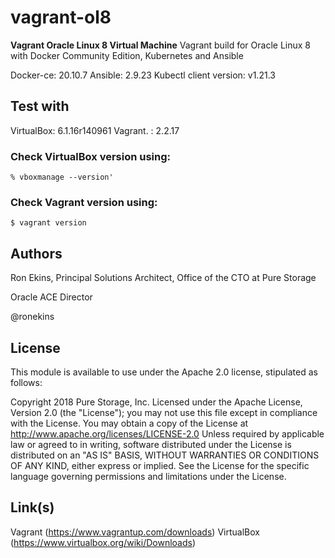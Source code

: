 # vagrant-ol8
**Vagrant Oracle Linux 8 Virtual Machine** Vagrant build for Oracle Linux 8 with Docker Community Edition, Kubernetes and Ansible

Docker-ce: 20.10.7
Ansible: 2.9.23
Kubectl client version: v1.21.3

## Test with
VirtualBox: 6.1.16r140961
Vagrant.  : 2.2.17

### Check VirtualBox version using:
`
% vboxmanage --version'
`

### Check Vagrant version using:
`
$ vagrant version
`

## Authors

Ron Ekins, Principal Solutions Architect, Office of the CTO at Pure Storage

Oracle ACE Director

@ronekins

## License

This module is available to use under the Apache 2.0 license, stipulated as follows:

Copyright 2018 Pure Storage, Inc.
Licensed under the Apache License, Version 2.0 (the "License"); you may not use this file except in compliance with the License. You may obtain a copy of the License at http://www.apache.org/licenses/LICENSE-2.0 Unless required by applicable law or agreed to in writing, software distributed under the License is distributed on  an "AS IS" BASIS, WITHOUT WARRANTIES OR CONDITIONS OF ANY KIND, either express or implied. See the License for the specific language governing permissions and limitations under the License.

## Link(s)

Vagrant (https://www.vagrantup.com/downloads)
VirtualBox (https://www.virtualbox.org/wiki/Downloads)
